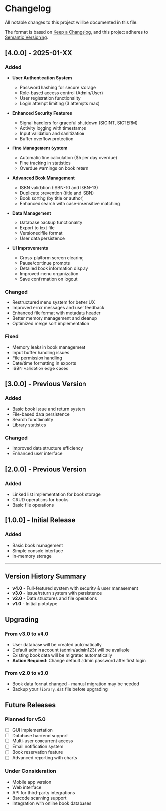 # Changelog

All notable changes to this project will be documented in this file.

The format is based on [Keep a Changelog](https://keepachangelog.com/en/1.0.0/),
and this project adheres to [Semantic Versioning](https://semver.org/spec/v2.0.0.html).

## [4.0.0] - 2025-01-XX

### Added
- **User Authentication System**
  - Password hashing for secure storage
  - Role-based access control (Admin/User)
  - User registration functionality
  - Login attempt limiting (3 attempts max)
  
- **Enhanced Security Features**
  - Signal handlers for graceful shutdown (SIGINT, SIGTERM)
  - Activity logging with timestamps
  - Input validation and sanitization
  - Buffer overflow protection
  
- **Fine Management System**
  - Automatic fine calculation ($5 per day overdue)
  - Fine tracking in statistics
  - Overdue warnings on book return
  
- **Advanced Book Management**
  - ISBN validation (ISBN-10 and ISBN-13)
  - Duplicate prevention (title and ISBN)
  - Book sorting (by title or author)
  - Enhanced search with case-insensitive matching
  
- **Data Management**
  - Database backup functionality
  - Export to text file
  - Versioned file format
  - User data persistence
  
- **UI Improvements**
  - Cross-platform screen clearing
  - Pause/continue prompts
  - Detailed book information display
  - Improved menu organization
  - Save confirmation on logout

### Changed
- Restructured menu system for better UX
- Improved error messages and user feedback
- Enhanced file format with metadata header
- Better memory management and cleanup
- Optimized merge sort implementation

### Fixed
- Memory leaks in book management
- Input buffer handling issues
- File permission handling
- Date/time formatting in exports
- ISBN validation edge cases

## [3.0.0] - Previous Version

### Added
- Basic book issue and return system
- File-based data persistence
- Search functionality
- Library statistics

### Changed
- Improved data structure efficiency
- Enhanced user interface

## [2.0.0] - Previous Version

### Added
- Linked list implementation for book storage
- CRUD operations for books
- Basic file operations

## [1.0.0] - Initial Release

### Added
- Basic book management
- Simple console interface
- In-memory storage

---

## Version History Summary

- **v4.0** - Full-featured system with security & user management
- **v3.0** - Issue/return system with persistence
- **v2.0** - Data structures and file operations
- **v1.0** - Initial prototype

## Upgrading

### From v3.0 to v4.0
- User database will be created automatically
- Default admin account (admin/admin123) will be available
- Existing book data will be migrated automatically
- **Action Required**: Change default admin password after first login

### From v2.0 to v3.0
- Book data format changed - manual migration may be needed
- Backup your `library.dat` file before upgrading

## Future Releases

### Planned for v5.0
- [ ] GUI implementation
- [ ] Database backend support
- [ ] Multi-user concurrent access
- [ ] Email notification system
- [ ] Book reservation feature
- [ ] Advanced reporting with charts

### Under Consideration
- Mobile app version
- Web interface
- API for third-party integrations
- Barcode scanning support
- Integration with online book databases
